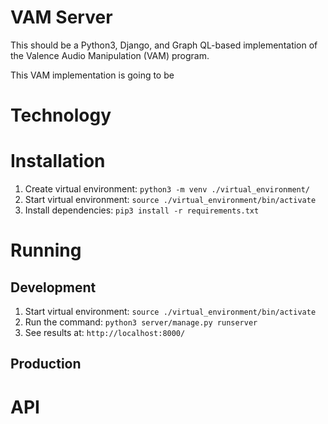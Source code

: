 # VAM Server

This should be a Python3, Django, and Graph QL-based implementation of the Valence Audio Manipulation (VAM) program.

This VAM implementation is going to be 

# Technology

# Installation

1. Create virtual environment: `python3 -m venv ./virtual_environment/`
2. Start virtual environment: `source ./virtual_environment/bin/activate`
2. Install dependencies: `pip3 install -r requirements.txt`

# Running

## Development

1. Start virtual environment: `source ./virtual_environment/bin/activate`
2. Run the command: `python3 server/manage.py runserver`
3. See results at: `http://localhost:8000/`

## Production

# API